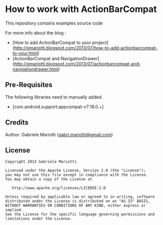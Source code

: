 # How to work with ActionBarCompat

This repository contains examples source code

For more info about the blog : 
* [How to add ActionBarCompat to your project] (http://gmariotti.blogspot.com/2013/07/how-to-add-actionbarcompat-to-your.html)
* [ActionBarCompat and NavigationDrawer] (http://gmariotti.blogspot.com/2013/07/actionbarcompat-and-navigationdrawer.html)

## Pre-Requisites

The following libraries need to manually added.

 * [com.android.support:appcompat-v7:18.0.+]
 
Credits
-------

Author: Gabriele Mariotti (gabri.mariotti@gmail.com)

License
-------

    Copyright 2013 Gabriele Mariotti

    Licensed under the Apache License, Version 2.0 (the "License");
    you may not use this file except in compliance with the License.
    You may obtain a copy of the License at

       http://www.apache.org/licenses/LICENSE-2.0

    Unless required by applicable law or agreed to in writing, software
    distributed under the License is distributed on an "AS IS" BASIS,
    WITHOUT WARRANTIES OR CONDITIONS OF ANY KIND, either express or implied.
    See the License for the specific language governing permissions and
    limitations under the License.
    
